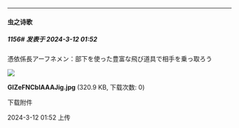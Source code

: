 ﻿
*****

####  虫之诗歌  
##### 1156#       发表于 2024-3-12 01:52

憑依係長アーフネメン：部下を使った豊富な飛び道具で相手を乗っ取ろう

<img src="https://img.saraba1st.com/forum/202403/12/015223n3cgrffqf13ogftt.jpg" referrerpolicy="no-referrer">

<strong>GIZeFNCbIAAAJig.jpg</strong> (320.9 KB, 下载次数: 0)

下载附件

2024-3-12 01:52 上传

